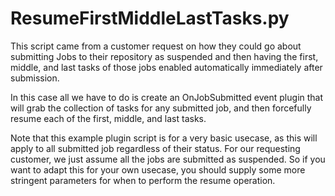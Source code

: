 # ResumeFirstMiddleLastTasks.py

This script came from a customer request on how they could go about submitting Jobs to their repository as suspended and then having the first, middle, and last tasks of those jobs enabled automatically immediately after submission.

In this case all we have to do is create an OnJobSubmitted event plugin that will grab the collection of tasks for any submitted job, and then forcefully resume each of the first, middle, and last tasks.

Note that this example plugin script is for a very basic usecase, as this will apply to all submitted job regardless of their status.
For our requesting customer, we just assume all the jobs are submitted as suspended.
So if you want to adapt this for your own usecase, you should supply some more stringent parameters for when to perform the resume operation.
